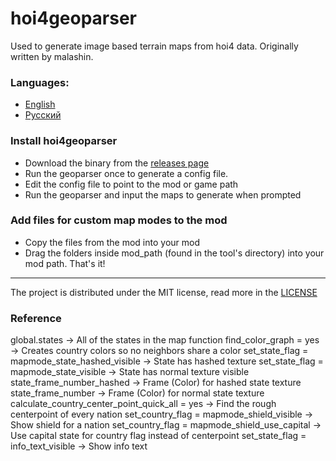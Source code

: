 # hoi4geoparser

Used to generate image based terrain maps from hoi4 data. Originally written by malashin.

### Languages:
- [English](https://github.com/ICodeMaster/hoi4geoparser/blob/master/README.md)
- [Русский](https://github.com/ICodeMaster/hoi4geoparser/blob/master/README-RU.md)

### Install hoi4geoparser
- Download the binary from the [releases page](https://github.com/ICodeMaster/hoi4geoparser/releases)
- Run the geoparser once to generate a config file.
- Edit the config file to point to the mod or game path
- Run the geoparser and input the maps to generate when prompted

### Add files for custom map modes to the mod
- Copy the files from the mod into your mod
- Drag the folders inside mod_path (found in the tool's directory) into your mod path. That's it!

____

The project is distributed under the MIT license, read more in the [LICENSE](https://github.com/ICodeMaster/hoi4geoparser/blob/master/LICENSE)

### Reference
global.states -> All of the states in the map function
find_color_graph = yes -> Creates country colors so no neighbors share a color
set_state_flag = mapmode_state_hashed_visible -> State has hashed texture
set_state_flag = mapmode_state_visible -> State has normal texture visible
state_frame_number_hashed -> Frame (Color) for hashed state texture
state_frame_number -> Frame (Color) for normal state texture
calculate_country_center_point_quick_all = yes -> Find the rough centerpoint of every nation
set_country_flag = mapmode_shield_visible -> Show shield for a nation
set_country_flag = mapmode_shield_use_capital -> Use capital state for country flag instead of centerpoint
set_state_flag = info_text_visible -> Show info text
